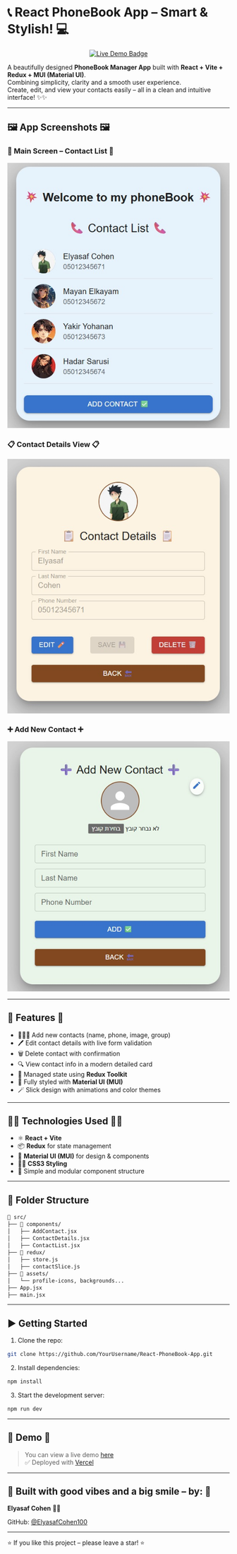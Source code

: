 # 📞 React PhoneBook App – Smart & Stylish! 💻

<p align="center">
  <a href="https://react-phone-book-app-d7qm-ew7v2ygxg-es-projects-54cbe7a5.vercel.app" target="_blank">
    <img src="https://img.shields.io/badge/🔷%20LIVE%20DEMO-blue?style=for-the-badge&logo=vercel&logoColor=white" alt="Live Demo Badge"/>
  </a>
</p>

A beautifully designed **PhoneBook Manager App** built with **React + Vite + Redux + MUI (Material UI)**.  
Combining simplicity, clarity and a smooth user experience.  
Create, edit, and view your contacts easily – all in a clean and intuitive interface! ✨✨

---

## 🖼️ App Screenshots 🖼️

### 🌟 Main Screen – Contact List 🌟  
![Main Screen](/main_screen.jpg)

### 📋 Contact Details View 📋  
![Contact Details](/show_contact.jpg)

### ➕ Add New Contact ➕  
![Add Contact](/add_new_contact.jpg)

---

## 🎯 Features 🎯

- 👨‍👩‍👧 Add new contacts (name, phone, image, group)  
- 🖊️ Edit contact details with live form validation  
- 🗑️ Delete contact with confirmation  
- 🔍 View contact info in a modern detailed card  
- 🧠 Managed state using **Redux Toolkit**  
- 🎨 Fully styled with **Material UI (MUI)**  
- 🪄 Slick design with animations and color themes  

---

## 🧑‍💻 Technologies Used 🧑‍💻

- ⚛️ **React + Vite**  
- 📦 **Redux** for state management  
- 💠 **Material UI (MUI)** for design & components  
- 👨‍🎨 **CSS3 Styling**  
- 🧩 Simple and modular component structure  

---

## 📁 Folder Structure

```
📁 src/
├── 📂 components/
│   ├── AddContact.jsx
│   ├── ContactDetails.jsx
│   ├── ContactList.jsx
├── 📂 redux/
│   ├── store.js
│   ├── contactSlice.js
├── 📂 assets/
│   └── profile-icons, backgrounds...
├── App.jsx
├── main.jsx
```

---

## ▶️ Getting Started

1. Clone the repo:
```bash
git clone https://github.com/YourUsername/React-PhoneBook-App.git
```

2. Install dependencies:
```bash
npm install
```

3. Start the development server:
```bash
npm run dev
```

---

## 🚀 Demo 🚀

> You can view a live demo [here](https://react-phone-book-app-d7qm-ew7v2ygxg-es-projects-54cbe7a5.vercel.app)  
> ✅ Deployed with [Vercel](https://vercel.com)

---

## 🎉 Built with good vibes and a big smile – by: 🎉

**Elyasaf Cohen** 👊😎  

GitHub: [@ElyasafCohen100](https://github.com/ElyasafCohen100)

---

⭐ If you like this project – please leave a star! ⭐
